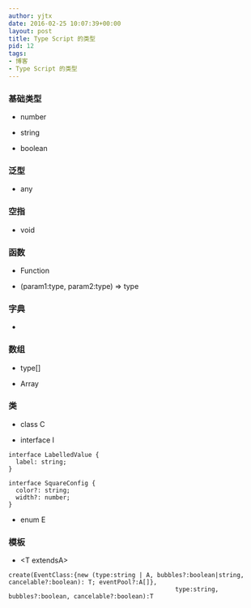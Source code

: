 ```yaml
---
author: yjtx
date: 2016-02-25 10:07:39+00:00
layout: post
title: Type Script 的类型
pid: 12
tags:
- 博客
- Type Script 的类型
---
```


### 基础类型

* number

* string

* boolean



### 泛型

* any

### 空指

* void

### 函数

* Function

* (param1:type, param2:type) => type

### 字典

* [key:string]:string

### 数组

* type[]

* Array<type>

### 类

* class C

* interface I

```
interface LabelledValue {
  label: string;
}
```

```
interface SquareConfig {
  color?: string;
  width?: number;
}
```


* enum E


### 模板

* \<T extendsA\>

```
create(EventClass:{new (type:string | A, bubbles?:boolean|string, cancelable?:boolean): T; eventPool?:A[]},
                                              type:string, bubbles?:boolean, cancelable?:boolean):T
                                              
```





